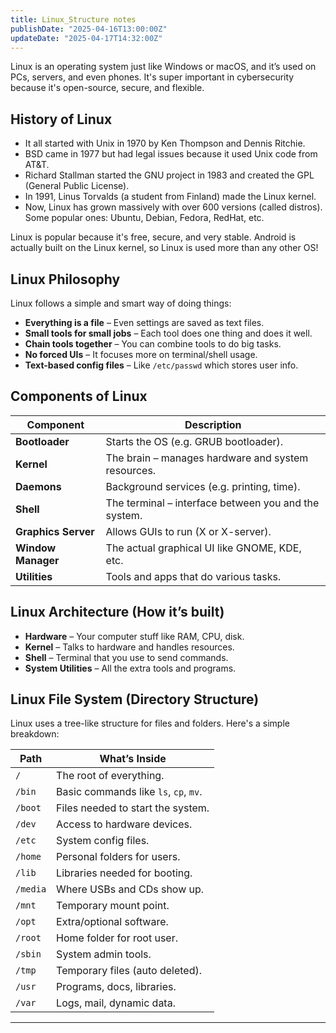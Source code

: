 ```yaml
---
title: Linux_Structure notes
publishDate: "2025-04-16T13:00:00Z"
updateDate: "2025-04-17T14:32:00Z"
---
```



Linux is an operating system just like Windows or macOS, and it’s used on PCs, servers, and even phones. It's super important in cybersecurity because it's open-source, secure, and flexible.

## History of Linux

- It all started with Unix in 1970 by Ken Thompson and Dennis Ritchie.
- BSD came in 1977 but had legal issues because it used Unix code from AT&T.
- Richard Stallman started the GNU project in 1983 and created the GPL (General Public License).
- In 1991, Linus Torvalds (a student from Finland) made the Linux kernel.
- Now, Linux has grown massively with over 600 versions (called distros). Some popular ones: Ubuntu, Debian, Fedora, RedHat, etc.

Linux is popular because it's free, secure, and very stable. Android is actually built on the Linux kernel, so Linux is used more than any other OS!

## Linux Philosophy

Linux follows a simple and smart way of doing things:

- **Everything is a file** – Even settings are saved as text files.
- **Small tools for small jobs** – Each tool does one thing and does it well.
- **Chain tools together** – You can combine tools to do big tasks.
- **No forced UIs** – It focuses more on terminal/shell usage.
- **Text-based config files** – Like `/etc/passwd` which stores user info.

## Components of Linux

| Component      | Description |
|----------------|-------------|
| **Bootloader** | Starts the OS (e.g. GRUB bootloader). |
| **Kernel** | The brain – manages hardware and system resources. |
| **Daemons** | Background services (e.g. printing, time). |
| **Shell** | The terminal – interface between you and the system. |
| **Graphics Server** | Allows GUIs to run (X or X-server). |
| **Window Manager** | The actual graphical UI like GNOME, KDE, etc. |
| **Utilities** | Tools and apps that do various tasks. |

## Linux Architecture (How it’s built)

- **Hardware** – Your computer stuff like RAM, CPU, disk.
- **Kernel** – Talks to hardware and handles resources.
- **Shell** – Terminal that you use to send commands.
- **System Utilities** – All the extra tools and programs.

##  Linux File System (Directory Structure)

Linux uses a tree-like structure for files and folders. Here's a simple breakdown:

| Path | What’s Inside |
|------|---------------|
| `/` | The root of everything. |
| `/bin` | Basic commands like `ls`, `cp`, `mv`. |
| `/boot` | Files needed to start the system. |
| `/dev` | Access to hardware devices. |
| `/etc` | System config files. |
| `/home` | Personal folders for users. |
| `/lib` | Libraries needed for booting. |
| `/media` | Where USBs and CDs show up. |
| `/mnt` | Temporary mount point. |
| `/opt` | Extra/optional software. |
| `/root` | Home folder for root user. |
| `/sbin` | System admin tools. |
| `/tmp` | Temporary files (auto deleted). |
| `/usr` | Programs, docs, libraries. |
| `/var` | Logs, mail, dynamic data. |

---
